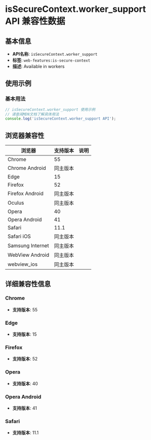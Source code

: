 # isSecureContext.worker_support API 兼容性数据

## 基本信息

- **API名称**: `isSecureContext.worker_support`
- **标签**: `web-features:is-secure-context`
- **描述**: Available in workers

## 使用示例

### 基本用法

```javascript
// isSecureContext.worker_support 使用示例
// 请查阅MDN文档了解具体用法
console.log('isSecureContext.worker_support API');
```

## 浏览器兼容性

| 浏览器 | 支持版本 | 说明 |
|--------|----------|------|
| Chrome | 55 |  |
| Chrome Android | 同主版本 |  |
| Edge | 15 |  |
| Firefox | 52 |  |
| Firefox Android | 同主版本 |  |
| Oculus | 同主版本 |  |
| Opera | 40 |  |
| Opera Android | 41 |  |
| Safari | 11.1 |  |
| Safari iOS | 同主版本 |  |
| Samsung Internet | 同主版本 |  |
| WebView Android | 同主版本 |  |
| webview_ios | 同主版本 |  |

## 详细兼容性信息

### Chrome

- **支持版本**: 55

### Edge

- **支持版本**: 15

### Firefox

- **支持版本**: 52

### Opera

- **支持版本**: 40

### Opera Android

- **支持版本**: 41

### Safari

- **支持版本**: 11.1

